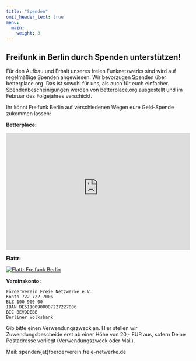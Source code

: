 ```yaml
---
title: "Spenden"
omit_header_text: true
menu:
  main:
    weight: 3
---
```


## Freifunk in Berlin durch Spenden unterstützen!

Für den Aufbau und Erhalt unseres freien Funknetzwerks sind wird auf regelmäßige Spenden angewiesen. Wir bevorzugen Spenden über betterplace.org. Das ist sowohl für uns, als auch für euch einfacher. Spendenbescheinigungen werden von betterplace.org ausgestellt und im Februar des Folgejahres verschickt.

Ihr könnt Freifunk Berlin auf verschiedenen Wegen eure Geld-Spende zukommen lassen:

**Betterplace:**

<iframe frameborder="0" marginheight="0" marginwidth="0"
  src="https://www.betterplace-widget.org/projects/83703?l=de"
  width="100%" height="320" style="border: 0; padding:0; margin:0;"
  >Informieren und spenden: <a href='https://www.betterplace.org/de/projects/83703-freifunk-berlin-im-haus-der-statistik'
  target='_blank'>„Freifunk Berlin im Haus der Statistik“</a> auf betterplace.org öffnen.
</iframe>

**Flattr:**

<a href="https://flattr.com/submit/auto?user_id=freifunk&url=http://freifunk.net&title=Freifunk%20Berlin&description=Freifunk%20is%20a%20non-commercial%20initiative%20for%20free%20decentraliced%20wireless%20mesh%20networks.&language=de_DE&tags=distributed,wifi,mesh,openwrt,olsr&category=software">
  <img src="/flattr-badge-large.png" alt="Flattr Freifunk Berlin" />
</a>

**Vereinskonto:**

```
Förderverein Freie Netzwerke e.V.
Konto 722 722 7006
BLZ 100 900 00
IBAN DE51100900007227227006
BIC BEVODEBB
Berliner Volksbank
```

Gib bitte einen Verwendungszweck an. Hier stellen wir Zuwendungsbescheide erst ab einer Höhe von 20,- EUR aus, sofern Deine Postadresse vorliegt (Verwendungszweck oder Mail).

Mail: spenden{at}foerderverein.freie-netwerke.de